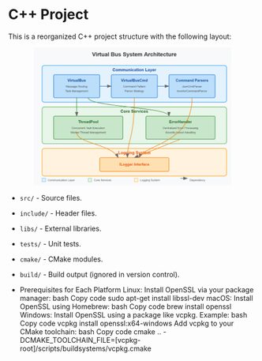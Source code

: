 # C++ Project

This is a reorganized C++ project structure with the following layout:
<p align="center">
  <img src="images/software_architect.png" width="400" alt="Description" />
</p>

- `src/` - Source files.
- `include/` - Header files.
- `libs/` - External libraries.
- `tests/` - Unit tests.
- `cmake/` - CMake modules.
- `build/` - Build output (ignored in version control).


- Prerequisites for Each Platform
Linux: Install OpenSSL via your package manager:
bash
Copy code
sudo apt-get install libssl-dev
macOS: Install OpenSSL using Homebrew:
bash
Copy code
brew install openssl
Windows:
Install OpenSSL using a package like vcpkg.
Example:
bash
Copy code
vcpkg install openssl:x64-windows
Add vcpkg to your CMake toolchain:
bash
Copy code
cmake .. -DCMAKE_TOOLCHAIN_FILE=[vcpkg-root]/scripts/buildsystems/vcpkg.cmake
